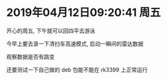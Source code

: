 # 2019年04月12日09:20:41 周五

开心的周五, 下午就可以回四平去游泳

今早上要去录一下清扫车高速模式, 启动一瞬间的雷达数据

观察数据是否有跳变

还要测试一下自己做的 deb 包能不能在 rk3399 上正常运行